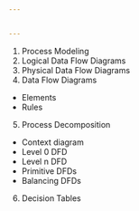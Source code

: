 ```yaml
---


---
```


<ol>
<li>Process Modeling</li>
<li>Logical Data Flow Diagrams</li>
<li>Physical Data Flow Diagrams</li>
<li>Data Flow Diagrams</li>
</ol>
<ul>
<li>Elements</li>
<li>Rules</li>
</ul>
<ol start="5">
<li>Process Decomposition</li>
</ol>
<ul>
<li>Context diagram</li>
<li>Level 0 DFD</li>
<li>Level n DFD</li>
<li>Primitive DFDs</li>
<li>Balancing DFDs</li>
</ul>
<ol start="6">
<li>Decision Tables</li>
</ol>

